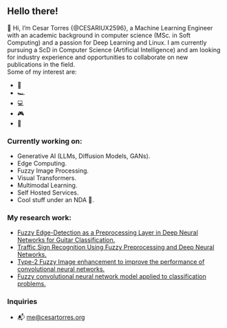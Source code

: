## Hello there!
👋 Hi, I’m Cesar Torres {@CESARIUX2596}, a Machine Learning Engineer with an academic background in computer science (MSc. in Soft Computing) and a passion for Deep Learning and Linux. I am currently pursuing a ScD in Computer Science (Artificial Intelligence) and am looking for industry experience and opportunities to collaborate on new publications in the field.
<br/>
Some of my interest are:
- 🎸 
- 🏎️
- 💻
- 🎮
- 🍳

### Currently working on:
- Generative AI (LLMs, Diffusion Models, GANs).
- Edge Computing.
- Fuzzy Image Processing.
- Visual Transformers.
- Multimodal Learning.
- Self Hosted Services.
- Cool stuff under an NDA 🤫.
### My research work:
- <a href="https://www.mdpi.com/1424-8220/22/15/5892" tittle="Fuzzy Edge-Detection as a Preprocessing Layer in Deep Neural Networks for Guitar Classification">Fuzzy Edge-Detection as a Preprocessing Layer in Deep Neural Networks for Guitar Classification.</a>
- <a href="https://link.springer.com/chapter/10.1007/978-3-031-28999-6_5" tittle="Fuzzy Edge-Detection as a Preprocessing Layer in Deep Neural Networks for Guitar Classification">Traffic Sign Recognition Using Fuzzy Preprocessing and Deep Neural Networks.</a>
- <a href="https://ieeexplore.ieee.org/document/10458559" tittle="Type-2 Fuzzy Image enhancement to improve the performance of convolutional neural networks">Type-2 Fuzzy Image enhancement to improve the performance of convolutional neural networks.</a>
- <a href="https://content.iospress.com/articles/journal-of-intelligent-and-fuzzy-systems/ifs219369" tittle="Fuzzy convolutional neural network model applied to classification problems">Fuzzy convolutional neural network model applied to classification problems.</a>
### Inquiries
- 📬 <me@cesartorres.org>
